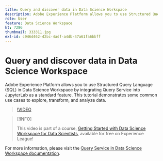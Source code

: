 ```yaml
---
title: Query and discover data in Data Science Workspace
description: Adobe Experience Platform allows you to use Structured Query Language (SQL) in Data Science Workspace by integrating Query Service into JupyterLab as a standard feature.
role: User
feature: Data Science Workspace
kt: 7286
thumbnail: 333311.jpg
exl-id: c946d462-42bc-4adf-a4db-47a61fa6bbff
---
```

# Query and discover data in Data Science Workspace

Adobe Experience Platform allows you to use Structured Query Language (SQL) in Data Science Workspace by integrating Query Service into JupyterLab as a standard feature. This tutorial demonstrates some common use cases to explore, transform, and analyze data.

>[!VIDEO](https://video.tv.adobe.com/v/333311)

>[!INFO]
>
> This video is part of a course, [Getting Started with Data Science Workspace for Data Scientists](https://experienceleague.adobe.com/?recommended=ExperiencePlatform-U-1-2021.1.dsw), available for free on Experience League!

For more information, please visit the [Query Service in Data Science Workspace documentation](https://experienceleague.adobe.com/docs/experience-platform/data-science-workspace/jupyterlab/query-service.html).